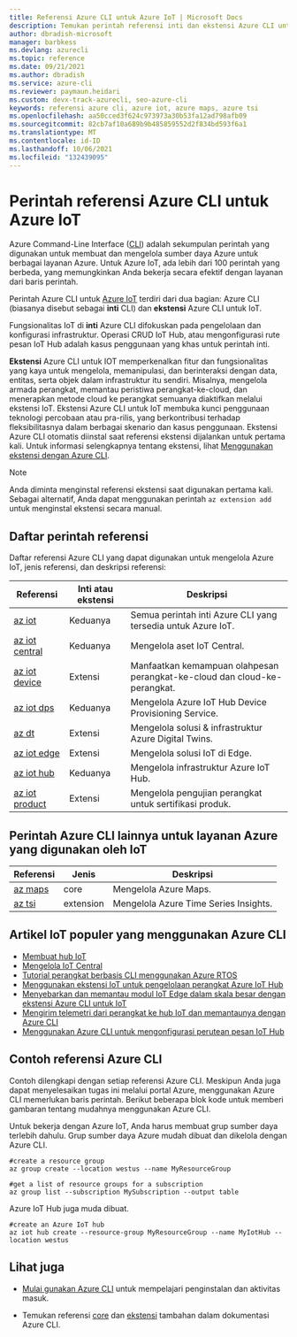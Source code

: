 ```yaml
---
title: Referensi Azure CLI untuk Azure IoT | Microsoft Docs
description: Temukan perintah referensi inti dan ekstensi Azure CLI untuk mengelola Azure IoT. Dengan lebih dari 100 perintah berbeda yang tersedia, Anda dapat bekerja secara efektif dengan Azure IoT dari baris perintah.
author: dbradish-microsoft
manager: barbkess
ms.devlang: azurecli
ms.topic: reference
ms.date: 09/21/2021
ms.author: dbradish
ms.service: azure-cli
ms.reviewer: paymaun.heidari
ms.custom: devx-track-azurecli, seo-azure-cli
keywords: referensi azure cli, azure iot, azure maps, azure tsi
ms.openlocfilehash: aa50cced3f624c973973a30b53fa12ad798afb09
ms.sourcegitcommit: 82cb7af10a689b9b485859552d2f834bd593f6a1
ms.translationtype: MT
ms.contentlocale: id-ID
ms.lasthandoff: 10/06/2021
ms.locfileid: "132439095"
---
```

# <a name="azure-cli-reference-commands-for-azure-iot"></a>Perintah referensi Azure CLI untuk Azure IoT

Azure Command-Line Interface ([CLI](./what-is-azure-cli.md)) adalah sekumpulan perintah yang digunakan untuk membuat dan mengelola sumber daya Azure untuk berbagai layanan Azure. Untuk Azure IoT, ada lebih dari 100 perintah yang berbeda, yang memungkinkan Anda bekerja secara efektif dengan layanan dari baris perintah.

Perintah Azure CLI untuk [Azure IoT](/azure/iot-fundamentals/) terdiri dari dua bagian: Azure CLI (biasanya disebut sebagai **inti** CLI) dan **ekstensi** Azure CLI untuk IoT.

Fungsionalitas IoT di **inti** Azure CLI difokuskan pada pengelolaan dan konfigurasi infrastruktur. Operasi CRUD IoT Hub, atau mengonfigurasi rute pesan IoT Hub adalah kasus penggunaan yang khas untuk perintah inti.

**Ekstensi** Azure CLI untuk IOT memperkenalkan fitur dan fungsionalitas yang kaya untuk mengelola, memanipulasi, dan berinteraksi dengan data, entitas, serta objek dalam infrastruktur itu sendiri. Misalnya, mengelola armada perangkat, memantau peristiwa perangkat-ke-cloud, dan menerapkan metode cloud ke perangkat semuanya diaktifkan melalui ekstensi IoT. Ekstensi Azure CLI untuk IoT membuka kunci penggunaan teknologi percobaan atau pra-rilis, yang berkontribusi terhadap fleksibilitasnya dalam berbagai skenario dan kasus penggunaan. Ekstensi Azure CLI otomatis diinstal saat referensi ekstensi dijalankan untuk pertama kali. Untuk informasi selengkapnya tentang ekstensi, lihat [Menggunakan ekstensi dengan Azure CLI](./azure-cli-extensions-overview.md).

> [!NOTE]
> Anda diminta menginstal referensi ekstensi saat digunakan pertama kali. Sebagai alternatif, Anda dapat menggunakan perintah `az extension add` untuk menginstal ekstensi secara manual.

## <a name="reference-command-list"></a>Daftar perintah referensi

Daftar referensi Azure CLI yang dapat digunakan untuk mengelola Azure IoT, jenis referensi, dan deskripsi referensi:

| Referensi | Inti atau ekstensi | Deskripsi
|-|-|-|
| [az iot](/cli/azure/iot) | Keduanya  | Semua perintah inti Azure CLI yang tersedia untuk Azure IoT.
| [az iot central](/cli/azure/iot/central) | Keduanya | Mengelola aset IoT Central.
| [az iot device](/cli/azure/iot/device) | Extensi | Manfaatkan kemampuan olahpesan perangkat-ke-cloud dan cloud-ke-perangkat.
| [az iot dps](/cli/azure/iot/dps) | Keduanya | Mengelola Azure IoT Hub Device Provisioning Service.
| [az dt](/cli/azure/dt) | Extensi | Mengelola solusi & infrastruktur Azure Digital Twins.
| [az iot edge](/cli/azure/iot/edge) | Extensi | Mengelola solusi IoT di Edge.
| [az iot hub](/cli/azure/iot/hub) | Keduanya | Mengelola infrastruktur Azure IoT Hub.
| [az iot product](/cli/azure/iot/product) | Extensi | Mengelola pengujian perangkat untuk sertifikasi produk.

## <a name="additional-azure-cli-commands-for-azure-services-used-by-iot"></a>Perintah Azure CLI lainnya untuk layanan Azure yang digunakan oleh IoT

| Referensi | Jenis | Deskripsi
|-|-|-|
| [az maps](/cli/azure/maps) | core | Mengelola Azure Maps.
| [az tsi](/cli/azure/tsi) | extension | Mengelola Azure Time Series Insights.

## <a name="popular-iot-articles-using-the-azure-cli"></a>Artikel IoT populer yang menggunakan Azure CLI

- [Membuat hub IoT](/azure/iot-hub/iot-hub-create-using-cli)
- [Mengelola IoT Central](/azure/iot-central/core/howto-manage-iot-central-from-cli)
- [Tutorial perangkat berbasis CLI menggunakan Azure RTOS](/azure/rtos/getting-started?branch=master)
- [Menggunakan ekstensi IoT untuk pengelolaan perangkat Azure IoT Hub](/azure/iot-hub/iot-hub-device-management-iot-extension-azure-cli-2-0)
- [Menyebarkan dan memantau modul IoT Edge dalam skala besar dengan ekstensi Azure CLI untuk IoT](/azure/iot-edge/how-to-deploy-cli-at-scale)
- [Mengirim telemetri dari perangkat ke hub IoT dan memantaunya dengan Azure CLI](/azure/iot-hub/quickstart-send-telemetry-cli)
- [Menggunakan Azure CLI untuk mengonfigurasi perutean pesan IoT Hub](/azure/iot-hub/tutorial-routing-config-message-routing-cli)

## <a name="azure-cli-reference-examples"></a>Contoh referensi Azure CLI

Contoh dilengkapi dengan setiap referensi Azure CLI. Meskipun Anda juga dapat menyelesaikan tugas ini melalui portal Azure, menggunakan Azure CLI memerlukan baris perintah. Berikut beberapa blok kode untuk memberi gambaran tentang mudahnya menggunakan Azure CLI.

Untuk bekerja dengan Azure IoT, Anda harus membuat grup sumber daya terlebih dahulu. Grup sumber daya Azure mudah dibuat dan dikelola dengan Azure CLI.  

```azurecli
#create a resource group
az group create --location westus --name MyResourceGroup
```

```azurecli
#get a list of resource groups for a subscription
az group list --subscription MySubscription --output table
```

Azure IoT Hub juga muda dibuat.

```azurecli
#create an Azure IoT hub
az iot hub create --resource-group MyResourceGroup --name MyIotHub --location westus
```

## <a name="see-also"></a>Lihat juga

- [Mulai gunakan Azure CLI](./get-started-with-azure-cli.md) untuk mempelajari penginstalan dan aktivitas masuk.

- Temukan referensi [core](/cli/azure/reference-index) dan [ekstensi](./azure-cli-extensions-list.md) tambahan dalam dokumentasi Azure CLI.
